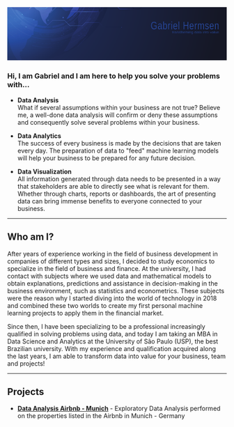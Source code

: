 <img src="img/gabrielhermsen.png">

### Hi, I am Gabriel and I am here to help you solve your problems with...

- **Data Analysis**  
    What if several assumptions within your business are not true? Believe me, a well-done data analysis will confirm or deny these assumptions and consequently solve several problems within your business.
    
- **Data Analytics**  
    The success of every business is made by the decisions that are taken every day. The preparation of data to "feed" machine learning models will help your business to be prepared for any future decision.
    
- **Data Visualization**  
    All information generated through data needs to be presented in a way that stakeholders are able to directly see what is relevant for them. Whether through charts, reports or dashboards, the art of presenting data can bring immense benefits to everyone connected to your business.
    

* * *

## Who am I?

After years of experience working in the field of business development in companies of different types and sizes, I decided to study economics to specialize in the field of business and finance. At the university, I had contact with subjects where we used data and mathematical models to obtain explanations, predictions and assistance in decision-making in the business environment, such as statistics and econometrics. These subjects were the reason why I started diving into the world of technology in 2018 and combined these two worlds to create my first personal machine learning projects to apply them in the financial market.

Since then, I have been specializing to be a professional increasingly qualified in solving problems using data, and today I am taking an MBA in Data Science and Analytics at the University of São Paulo (USP), the best Brazilian university. With my experience and qualification acquired along the last years, I am able to transform data into value for your business, team and projects!

* * *

## Projects

- **[Data Analysis Airbnb - Munich](https://github.com/ghermsen/airbnb_munchen)** - Exploratory Data Analysis performed on the properties listed in the Airbnb in Munich - Germany
